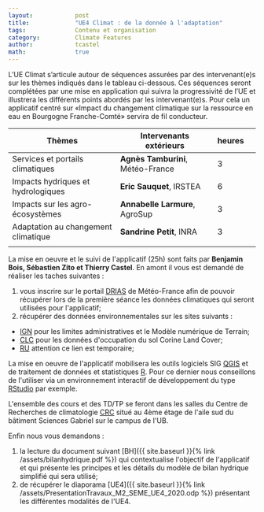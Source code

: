 ```yaml
---
layout:            post
title:             "UE4 Climat : de la donnée à l'adaptation"
tags:              Contenu et organisation
category:          Climate Features
author:            tcastel
math:              true
---
```


L’UE Climat s’articule autour de séquences assurées par des intervenant(e)s sur les thèmes indiqués dans le tableau ci-dessous. Ces séquences seront complétées par une mise en application qui suivra la progressivité de l’UE et illustrera les différents points abordés par les intervenant(e)s. Pour cela un applicatif centré sur «Impact du changement climatique sur la ressource en eau en Bourgogne Franche-Comté» servira de fil conducteur.

| Thèmes                               | Intervenants extérieurs        | heures |   |
|--------------------------------------|--------------------------------|--------|---|
| Services et portails climatiques     | **Agnès Tamburini**, Météo-France | 3      |   |
| Impacts hydriques et hydrologiques   | **Eric Sauquet**, IRSTEA         | 6      |   |
| Impacts sur les agro-écosystèmes     | **Annabelle Larmure**, AgroSup   | 3      |   |
| Adaptation au changement climatique  | **Sandrine Petit**, INRA         | 3      |   |
|                                      |                                |        |   |

La mise en oeuvre et le suivi de l'applicatif (25h) sont faits par **Benjamin Bois, Sébastien Zito et Thierry Castel**. En amont il vous est demandé de réaliser les taches suivantes :

1. vous inscrire sur le portail [DRIAS](http://www.drias-climat.fr/) de Météo-France afin de pouvoir récupérer lors de la première séance les données climatiques qui seront utilisées pour l'applicatif;
2. récupérer des données environnementales sur les sites suivants : 
  * [IGN](https://geoservices.ign.fr/documentation/diffusion/telechargement-donnees-libres.html) pour les limites administratives et le Modèle numérique de Terrain;
  * [CLC](https://www.statistiques.developpement-durable.gouv.fr/corine-land-cover-0) pour les données d'occupation du sol Corine Land Cover;
  * [RU]() attention ce lien est temporaire;

La mise en oeuvre de l'applicatif mobilisera les outils logiciels SIG [QGIS](https://www.qgis.org/fr/site/) et de traitement de données et statistiques [R](https://www.r-project.org/). Pour ce dernier nous conseillons de l'utiliser via un environnement interactif de développement du type [RStudio](https://rstudio.com/products/rstudio/download/) par exemple.

L'ensemble des cours et des TD/TP se feront dans les salles du Centre de Recherches de climatologie [CRC](http://climatologie.u-bourgogne.fr/contact-et-plan.html) situé au 4ème étage de l'aile sud du bâtiment Sciences Gabriel sur le campus de l'UB.

Enfin nous vous demandons :
1. la lecture du document suivant [BH]({{ site.baseurl }}{% link /assets/bilanhydrique.pdf %}) qui contextualise l'objectif de l'applicatif et qui présente les principes et les détails du modèle de bilan hydrique simplifié qui sera utilisé;
2. de récupérer le diaporama [UE4]({{ site.baseurl }}{% link /assets/PresentationTravaux_M2_SEME_UE4_2020.odp %}) présentant les différentes modalités de l'UE4.
